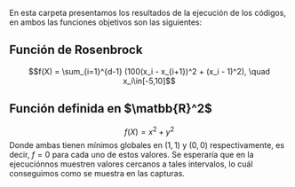 En esta carpeta presentamos los resultados de la ejecución de los códigos, en ambos las funciones objetivos son las siguientes: 
## Función de Rosenbrock
$$f(X) = \sum_{i=1}^{d-1} (100(x_i - x_{i+1})^2 + (x_i - 1)^2), \quad x_i\in[-5,10]$$
## Función definida en $\matbb{R}^2$
$$f(X) = x^2 + y^2$$
Donde ambas tienen mínimos globales en $(1,1)$ y $(0,0)$ respectivamente, es decir, $f=0$ para cada uno de estos valores. Se esperaría que en la ejecuciónnos muestren valores cercanos a tales intervalos, lo cuál conseguimos como se muestra en las capturas.
